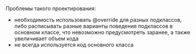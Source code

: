 Проблемы такого проектирования:
- необходимость использовать @override для разных подклассов, 
либо расписывать разные варианты поведения подклассов в основном классе, 
что невозможно предусмотреть заранее, а также увеличивает объем кода
- не всегда используется код основного класса